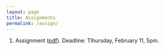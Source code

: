 ```yaml
---
layout: page
title: Assignments
permalink: /assign/
---
```


1. Assignment ([pdf](/assets/assign1.pdf)). Deadline: Tlhursday, February 11, 5pm.


